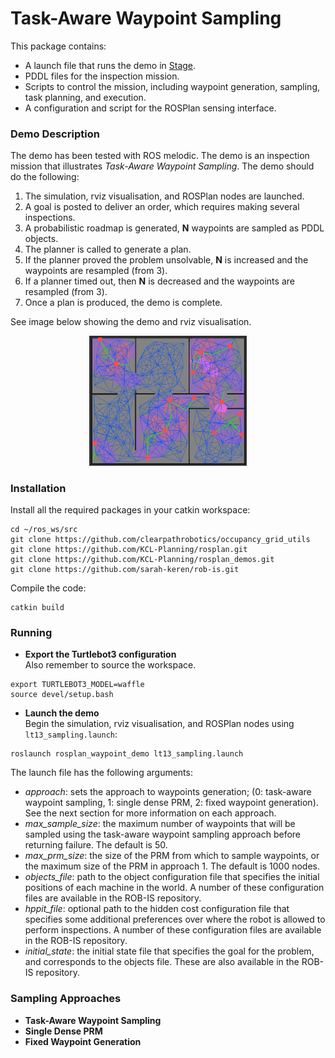 # Task-Aware Waypoint Sampling

This package contains:

- A launch file that runs the demo in [Stage](http://wiki.ros.org/stage).
- PDDL files for the inspection mission.
- Scripts to control the mission, including waypoint generation, sampling, task planning, and execution.
- A configuration and script for the ROSPlan sensing interface.

### Demo Description

The demo has been tested with ROS melodic. The demo is an inspection mission that illustrates *Task-Aware Waypoint Sampling*. The demo should do the following:

1.  The simulation, rviz visualisation, and ROSPlan nodes are launched.
2. A goal is posted to deliver an order, which requires making several inspections.
3. A probabilistic roadmap is generated, **N** waypoints are sampled as PDDL objects.
4. The planner is called to generate a plan.
5. If the planner proved the problem unsolvable, **N** is increased and the waypoints are resampled (from 3).
6. If a planner timed out, then **N** is decreased and the waypoints are resampled (from 3).
7. Once a plan is produced, the demo is complete.

See image below showing the demo and rviz visualisation.

<center><img alt="demo screenshot" src="rosplan_waypoint_demo.png" width="50%"></center>

### Installation

Install all the required packages in your catkin workspace:
```
cd ~/ros_ws/src
git clone https://github.com/clearpathrobotics/occupancy_grid_utils
git clone https://github.com/KCL-Planning/rosplan.git
git clone https://github.com/KCL-Planning/rosplan_demos.git
git clone https://github.com/sarah-keren/rob-is.git
```
Compile the code:
```
catkin build
```

### Running

-  **Export the Turtlebot3 configuration**  
Also remember to source the workspace.
```
export TURTLEBOT3_MODEL=waffle
source devel/setup.bash
```
- **Launch the demo**  
Begin the simulation, rviz visualisation, and ROSPlan nodes using `lt13_sampling.launch`:
```
roslaunch rosplan_waypoint_demo lt13_sampling.launch
```
The launch file has the following arguments:
  - *approach*: sets the approach to waypoints generation; (0: task-aware waypoint sampling, 1: single dense PRM, 2: fixed waypoint generation). See the next section for more information on each approach.
  - *max_sample_size*: the maximum number of waypoints that will be sampled using the task-aware waypoint sampling approach before returning failure. The default is 50.
  - *max_prm_size*: the size of the PRM from which to sample waypoints, or the maximum size of the PRM in approach 1. The default is 1000 nodes.
  - *objects_file*: path to the object configuration file that specifies the initial positions of each machine in the world. A number of these configuration files are available in the ROB-IS repository.
  - *hppit_file*: optional path to the hidden cost configuration file that specifies some additional preferences over where the robot is allowed to perform inspections. A number of these configuration files are available in the ROB-IS repository.
  - *initial_state*: the initial state file that specifies the goal for the problem, and corresponds to the objects file. These are also available in the ROB-IS repository.

### Sampling Approaches

- **Task-Aware Waypoint Sampling**  
- **Single Dense PRM**  
- **Fixed Waypoint Generation**  
